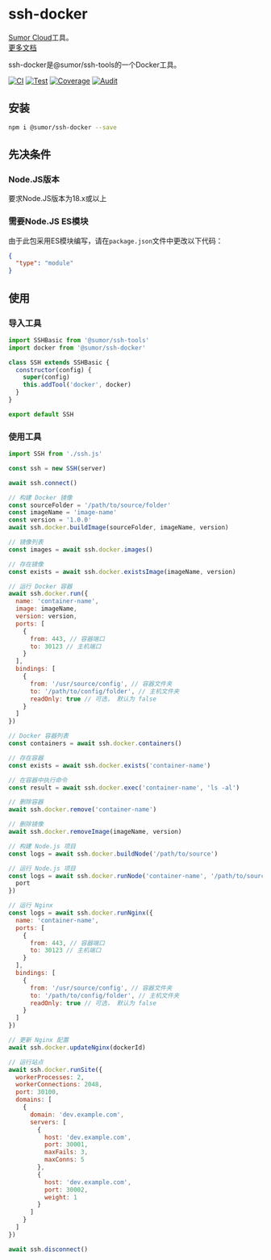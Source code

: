 # ssh-docker

[Sumor Cloud](https://sumor.cloud)工具。  
[更多文档](https://sumor.cloud/ssh-docker)

ssh-docker是@sumor/ssh-tools的一个Docker工具。

[![CI](https://github.com/sumor-cloud/ssh-docker/actions/workflows/ci.yml/badge.svg)](https://github.com/sumor-cloud/ssh-docker/actions/workflows/ci.yml)
[![Test](https://github.com/sumor-cloud/ssh-docker/actions/workflows/ut.yml/badge.svg)](https://github.com/sumor-cloud/ssh-docker/actions/workflows/ut.yml)
[![Coverage](https://github.com/sumor-cloud/ssh-docker/actions/workflows/coverage.yml/badge.svg)](https://github.com/sumor-cloud/ssh-docker/actions/workflows/coverage.yml)
[![Audit](https://github.com/sumor-cloud/ssh-docker/actions/workflows/audit.yml/badge.svg)](https://github.com/sumor-cloud/ssh-docker/actions/workflows/audit.yml)

## 安装

```bash
npm i @sumor/ssh-docker --save
```

## 先决条件

### Node.JS版本

要求Node.JS版本为18.x或以上

### 需要Node.JS ES模块

由于此包采用ES模块编写，请在`package.json`文件中更改以下代码：

```json
{
  "type": "module"
}
```

## 使用

### 导入工具

```js
import SSHBasic from '@sumor/ssh-tools'
import docker from '@sumor/ssh-docker'

class SSH extends SSHBasic {
  constructor(config) {
    super(config)
    this.addTool('docker', docker)
  }
}

export default SSH
```

### 使用工具

```js
import SSH from './ssh.js'

const ssh = new SSH(server)

await ssh.connect()

// 构建 Docker 镜像
const sourceFolder = '/path/to/source/folder'
const imageName = 'image-name'
const version = '1.0.0'
await ssh.docker.buildImage(sourceFolder, imageName, version)

// 镜像列表
const images = await ssh.docker.images()

// 存在镜像
const exists = await ssh.docker.existsImage(imageName, version)

// 运行 Docker 容器
await ssh.docker.run({
  name: 'container-name',
  image: imageName,
  version: version,
  ports: [
    {
      from: 443, // 容器端口
      to: 30123 // 主机端口
    }
  ],
  bindings: [
    {
      from: '/usr/source/config', // 容器文件夹
      to: '/path/to/config/folder', // 主机文件夹
      readOnly: true // 可选， 默认为 false
    }
  ]
})

// Docker 容器列表
const containers = await ssh.docker.containers()

// 存在容器
const exists = await ssh.docker.exists('container-name')

// 在容器中执行命令
const result = await ssh.docker.exec('container-name', 'ls -al')

// 删除容器
await ssh.docker.remove('container-name')

// 删除镜像
await ssh.docker.removeImage(imageName, version)

// 构建 Node.js 项目
const logs = await ssh.docker.buildNode('/path/to/source')

// 运行 Node.js 项目
const logs = await ssh.docker.runNode('container-name', '/path/to/source', {
  port
})

// 运行 Nginx
const logs = await ssh.docker.runNginx({
  name: 'container-name',
  ports: [
    {
      from: 443, // 容器端口
      to: 30123 // 主机端口
    }
  ],
  bindings: [
    {
      from: '/usr/source/config', // 容器文件夹
      to: '/path/to/config/folder', // 主机文件夹
      readOnly: true // 可选， 默认为 false
    }
  ]
})

// 更新 Nginx 配置
await ssh.docker.updateNginx(dockerId)

// 运行站点
await ssh.docker.runSite({
  workerProcesses: 2,
  workerConnections: 2048,
  port: 30100,
  domains: [
    {
      domain: 'dev.example.com',
      servers: [
        {
          host: 'dev.example.com',
          port: 30001,
          maxFails: 3,
          maxConns: 5
        },
        {
          host: 'dev.example.com',
          port: 30002,
          weight: 1
        }
      ]
    }
  ]
})

await ssh.disconnect()
```
